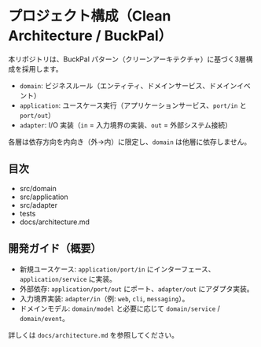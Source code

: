 # プロジェクト構成（Clean Architecture / BuckPal）

本リポジトリは、BuckPal パターン（クリーンアーキテクチャ）に基づく3層構成を採用します。

- `domain`: ビジネスルール（エンティティ、ドメインサービス、ドメインイベント）
- `application`: ユースケース実行（アプリケーションサービス、`port/in` と `port/out`）
- `adapter`: I/O 実装（`in` = 入力境界の実装、`out` = 外部システム接続）

各層は依存方向を内向き（外→内）に限定し、`domain` は他層に依存しません。

## 目次
- src/domain
- src/application
- src/adapter
- tests
- docs/architecture.md

## 開発ガイド（概要）
- 新規ユースケース: `application/port/in` にインターフェース、`application/service` に実装。
- 外部依存: `application/port/out` にポート、`adapter/out` にアダプタ実装。
- 入力境界実装: `adapter/in`（例: `web`, `cli`, `messaging`）。
- ドメインモデル: `domain/model` と必要に応じて `domain/service` / `domain/event`。

詳しくは `docs/architecture.md` を参照してください。
